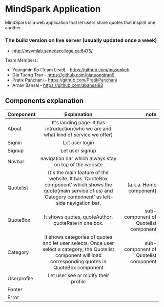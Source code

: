 # MindSpark Application

MindSpark is a web application that let users share quotes that inspirit one another.

### The build version on live server (usually updated once a week)
* http://myvmlab.senecacollege.ca:6475/


Team Members:
* Youngmin Ko (Team Lead) - https://github.com/masonkoh
* Gia Tuong Tran - https://github.com/giatuongtran9
* Pratik Panchani - https://github.com/PratikPanchani
* Arnav Bansal - https://github.com/abansal98

## Components explanation

| Component        | Explanation           | note  |
| ------------- |:-------------:| -----:|
| About      | It's landing page. It has introduction(who we are and what kind of service we offer) |  |
| Signin      | Let user login      |    |
| Signup | Let user signup      |    |
|Navbar|navigation bar which always stay on top of the website||
|Quotelist|It's the main feature of the website. It has 'QuoteBox component' which shows the quote(main service of us) and 'Category component' as left-side navigation bar.|(a.k.a. Home component)|
|QuoteBox|It shows quotes, quoteAuthor, quoteRate in one box. |sub-component of Quotelist component|
|Category|It shows categories of quotes and let user selects. Once user select a category, the Quotelist component will load corresponding quotes in QuoteBox component|sub-component of Quotelist component|
|Userprofile|Let user see or midify their profile||
|Footer|||
|Error|||

